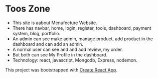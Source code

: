 # Toos Zone
* This site is aabout Menufecture Website.
* There has navbar, home, login, register, tools, dashboard, payment system, blog, portfolio.
* An admin can see make admin, manage product, add product in the dashboard and can add an admin.
* A normal user can see and and add review, my order.
* But both can see My Profile in the dashboard.
* Technology: react, javascript, Mongodb, Express, nodemon.

This project was bootstrapped with [Create React App](https://assignment-12-f3512.web.app/).

